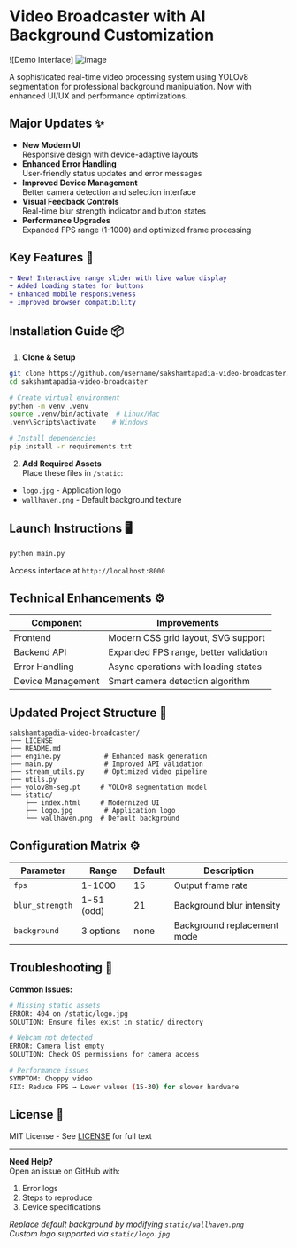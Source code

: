 # Video Broadcaster with AI Background Customization 

![Demo Interface]
![image](https://github.com/user-attachments/assets/f304a899-7353-4e5c-848c-ce918e6164bb)


A sophisticated real-time video processing system using YOLOv8 segmentation for professional background manipulation. Now with enhanced UI/UX and performance optimizations.

## Major Updates ✨
- **New Modern UI**  
  Responsive design with device-adaptive layouts
- **Enhanced Error Handling**  
  User-friendly status updates and error messages
- **Improved Device Management**  
  Better camera detection and selection interface
- **Visual Feedback Controls**  
  Real-time blur strength indicator and button states
- **Performance Upgrades**  
  Expanded FPS range (1-1000) and optimized frame processing

## Key Features 🚀
```diff
+ New! Interactive range slider with live value display
+ Added loading states for buttons
+ Enhanced mobile responsiveness
+ Improved browser compatibility
```

## Installation Guide 📦

1. **Clone & Setup**
```bash
git clone https://github.com/username/sakshamtapadia-video-broadcaster.git
cd sakshamtapadia-video-broadcaster

# Create virtual environment
python -m venv .venv
source .venv/bin/activate  # Linux/Mac
.venv\Scripts\activate    # Windows

# Install dependencies
pip install -r requirements.txt
```

2. **Add Required Assets**  
Place these files in `/static`:
- `logo.jpg` - Application logo
- `wallhaven.png` - Default background texture

## Launch Instructions 🖥️
```bash
python main.py
```
Access interface at `http://localhost:8000`

## Technical Enhancements ⚙️
| Component         | Improvements                          |
|-------------------|---------------------------------------|
| Frontend          | Modern CSS grid layout, SVG support   |
| Backend API       | Expanded FPS range, better validation |
| Error Handling    | Async operations with loading states  |
| Device Management | Smart camera detection algorithm      |

## Updated Project Structure 📂
```
sakshamtapadia-video-broadcaster/
├── LICENSE
├── README.md
├── engine.py           # Enhanced mask generation
├── main.py             # Improved API validation
├── stream_utils.py     # Optimized video pipeline
├── utils.py
├── yolov8m-seg.pt     # YOLOv8 segmentation model
└── static/
    ├── index.html     # Modernized UI
    ├── logo.jpg        # Application logo
    └── wallhaven.png  # Default background
```

## Configuration Matrix ⚙️
| Parameter        | Range         | Default | Description                |
|------------------|---------------|---------|----------------------------|
| `fps`            | 1-1000        | 15      | Output frame rate          |
| `blur_strength`  | 1-51 (odd)    | 21      | Background blur intensity  |
| `background`     | 3 options     | none    | Background replacement mode|

## Troubleshooting 🔧
**Common Issues:**
```bash
# Missing static assets
ERROR: 404 on /static/logo.jpg
SOLUTION: Ensure files exist in static/ directory

# Webcam not detected
ERROR: Camera list empty
SOLUTION: Check OS permissions for camera access

# Performance issues
SYMPTOM: Choppy video
FIX: Reduce FPS → Lower values (15-30) for slower hardware
```

## License 📄
MIT License - See [LICENSE](LICENSE) for full text

---

**Need Help?**  
Open an issue on GitHub with:
1. Error logs
2. Steps to reproduce
3. Device specifications

*Replace default background by modifying `static/wallhaven.png`*  
*Custom logo supported via `static/logo.jpg`*
